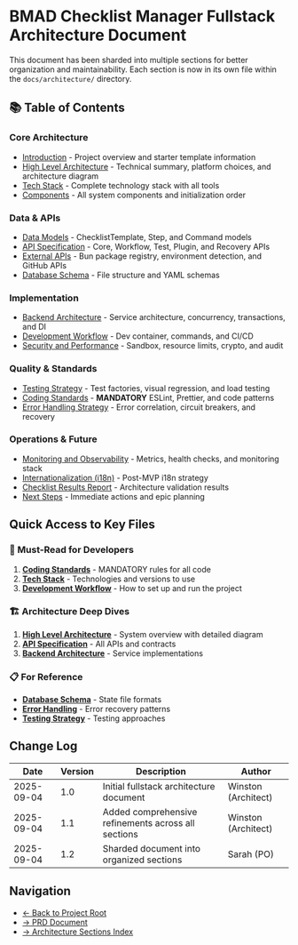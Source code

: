 # BMAD Checklist Manager Fullstack Architecture Document

This document has been sharded into multiple sections for better organization and maintainability. Each section is now in its own file within the `docs/architecture/` directory.

## 📚 Table of Contents

### Core Architecture
- [Introduction](./architecture/introduction.md) - Project overview and starter template information
- [High Level Architecture](./architecture/high-level-architecture.md) - Technical summary, platform choices, and architecture diagram
- [Tech Stack](./architecture/tech-stack-enhanced-with-all-tools.md) - Complete technology stack with all tools
- [Components](./architecture/components-complete-with-all-components.md) - All system components and initialization order

### Data & APIs
- [Data Models](./architecture/data-models-with-multi-script-support.md) - ChecklistTemplate, Step, and Command models
- [API Specification](./architecture/api-specification-complete-with-all-refinements.md) - Core, Workflow, Test, Plugin, and Recovery APIs
- [External APIs](./architecture/external-apis-updated-with-bun.md) - Bun package registry, environment detection, and GitHub APIs
- [Database Schema](./architecture/database-schema-complete-with-all-enhancements.md) - File structure and YAML schemas

### Implementation
- [Backend Architecture](./architecture/backend-architecture-complete-with-all-services.md) - Service architecture, concurrency, transactions, and DI
- [Development Workflow](./architecture/development-workflow-enhanced-with-all-improvements.md) - Dev container, commands, and CI/CD
- [Security and Performance](./architecture/security-and-performance-complete-implementation.md) - Sandbox, resource limits, crypto, and audit

### Quality & Standards
- [Testing Strategy](./architecture/testing-strategy-complete-with-all-testing-utilities.md) - Test factories, visual regression, and load testing
- [Coding Standards](./architecture/coding-standards-complete-with-all-standards.md) - **MANDATORY** ESLint, Prettier, and code patterns
- [Error Handling Strategy](./architecture/error-handling-strategy-complete-with-all-patterns.md) - Error correlation, circuit breakers, and recovery

### Operations & Future
- [Monitoring and Observability](./architecture/monitoring-and-observability.md) - Metrics, health checks, and monitoring stack
- [Internationalization (i18n)](./architecture/internationalization-i18n-considerations.md) - Post-MVP i18n strategy
- [Checklist Results Report](./architecture/checklist-results-report.md) - Architecture validation results
- [Next Steps](./architecture/next-steps.md) - Immediate actions and epic planning

## Quick Access to Key Files

### 🎯 Must-Read for Developers
1. **[Coding Standards](./architecture/coding-standards-complete-with-all-standards.md)** - MANDATORY rules for all code
2. **[Tech Stack](./architecture/tech-stack-enhanced-with-all-tools.md)** - Technologies and versions to use
3. **[Development Workflow](./architecture/development-workflow-enhanced-with-all-improvements.md)** - How to set up and run the project

### 🏗️ Architecture Deep Dives
1. **[High Level Architecture](./architecture/high-level-architecture.md)** - System overview with detailed diagram
2. **[API Specification](./architecture/api-specification-complete-with-all-refinements.md)** - All APIs and contracts
3. **[Backend Architecture](./architecture/backend-architecture-complete-with-all-services.md)** - Service implementations

### 📋 For Reference
- **[Database Schema](./architecture/database-schema-complete-with-all-enhancements.md)** - State file formats
- **[Error Handling](./architecture/error-handling-strategy-complete-with-all-patterns.md)** - Error recovery patterns
- **[Testing Strategy](./architecture/testing-strategy-complete-with-all-testing-utilities.md)** - Testing approaches

## Change Log

| Date | Version | Description | Author |
|------|---------|-------------|--------|
| 2025-09-04 | 1.0 | Initial fullstack architecture document | Winston (Architect) |
| 2025-09-04 | 1.1 | Added comprehensive refinements across all sections | Winston (Architect) |
| 2025-09-04 | 1.2 | Sharded document into organized sections | Sarah (PO) |

## Navigation

- [← Back to Project Root](../README.md)
- [→ PRD Document](../prd.md)
- [→ Architecture Sections Index](./architecture/index.md)